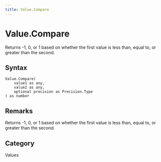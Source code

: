```yaml
---
title: Value.Compare
---
```


# Value.Compare


Returns -1, 0, or 1 based on whether the first value is less than, equal to, or greater than the second.


## Syntax

```powerquery
Value.Compare(
    value1 as any,
    value2 as any,
    optional precision as Precision.Type
) as number
```


## Remarks

Returns -1, 0, or 1 based on whether the first value is less than, equal to, or greater than the second.



## Category
Values
